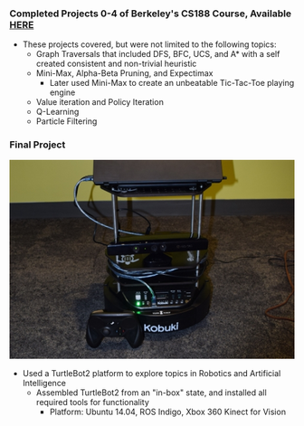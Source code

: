 

### Completed Projects 0-4 of Berkeley's CS188 Course, Available [HERE](http://inst.eecs.berkeley.edu/~cs188/pacman/project_overview.html)

* These projects covered, but were not limited to the following topics:
  * Graph Traversals that included DFS, BFC, UCS, and A* with a self created consistent and non-trivial heuristic
  * Mini-Max, Alpha-Beta Pruning, and Expectimax
    * Later used Mini-Max to create an unbeatable Tic-Tac-Toe playing engine
  * Value iteration and Policy Iteration
  * Q-Learning
  * Particle Filtering

### Final Project

[![](https://github.com/avp55/CS5100/blob/master/DSC_7044r.jpg)](#)


* Used a TurtleBot2 platform to explore topics in Robotics and Artificial Intelligence
  * Assembled TurtleBot2 from an "in-box" state, and installed all required tools for functionality
    * Platform: Ubuntu 14.04, ROS Indigo, Xbox 360 Kinect for Vision


  
